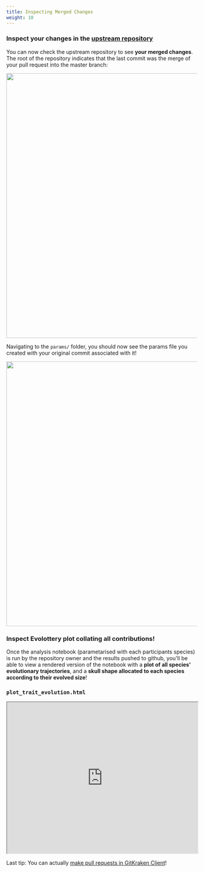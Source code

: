 ```yaml
---
title: Inspecting Merged Changes
weight: 10
---
```



### Inspect your changes in the [upstream repository](https://github.com/RSE-Sheffield/collaborative_GitHub_exercise) 

You can now check the upstream repository to see **your merged changes**. The root of the repository indicates that the last commit was the merge of your pull request into the master branch:

<img src="/images/merged-repo.png" width="700px" />

Navigating to the `params/` folder, you should now see the params file you created with your original commit associated with it!


<img src="/images/merged-params.png" width="700px" />

<br>



### Inspect Evolottery plot collating all contributions!

Once the analysis notebook (parametarised with each participants species) is run by the repository owner and the results pushed to github, you'll be able to view a rendered version of the notebook with a **plot of all species' evolutionary trajectories**, and a **skull shape allocated to each species according to their evolved size**!


### `plot_trait_evolution.html`

<iframe src="https://r-rse.github.io/evolottery/plot_trait_evolution.html" width="100%" height="400px"></iframe>






Last tip: You can actually [make pull requests in GitKraken Client](https://support.gitkraken.com/working-with-repositories/pull-requests)!

